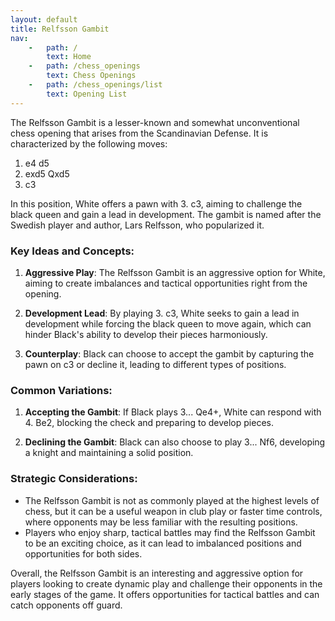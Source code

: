 ```yaml
---
layout: default
title: Relfsson Gambit
nav:
    -   path: /
        text: Home
    -   path: /chess_openings
        text: Chess Openings
    -   path: /chess_openings/list
        text: Opening List
---
```


The Relfsson Gambit is a lesser-known and somewhat unconventional chess opening that arises from the Scandinavian Defense. It is characterized by the following moves:

1. e4 d5
2. exd5 Qxd5
3. c3

In this position, White offers a pawn with 3. c3, aiming to challenge the black queen and gain a lead in development. The gambit is named after the Swedish player and author, Lars Relfsson, who popularized it.

### Key Ideas and Concepts:

1. **Aggressive Play**: The Relfsson Gambit is an aggressive option for White, aiming to create imbalances and tactical opportunities right from the opening.

2. **Development Lead**: By playing 3. c3, White seeks to gain a lead in development while forcing the black queen to move again, which can hinder Black's ability to develop their pieces harmoniously.

3. **Counterplay**: Black can choose to accept the gambit by capturing the pawn on c3 or decline it, leading to different types of positions.

### Common Variations:

1. **Accepting the Gambit**: If Black plays 3... Qe4+, White can respond with 4. Be2, blocking the check and preparing to develop pieces.

2. **Declining the Gambit**: Black can also choose to play 3... Nf6, developing a knight and maintaining a solid position.

### Strategic Considerations:

- The Relfsson Gambit is not as commonly played at the highest levels of chess, but it can be a useful weapon in club play or faster time controls, where opponents may be less familiar with the resulting positions.
- Players who enjoy sharp, tactical battles may find the Relfsson Gambit to be an exciting choice, as it can lead to imbalanced positions and opportunities for both sides.

Overall, the Relfsson Gambit is an interesting and aggressive option for players looking to create dynamic play and challenge their opponents in the early stages of the game. It offers opportunities for tactical battles and can catch opponents off guard.